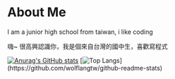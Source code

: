 # About Me
I am a junior high school from taiwan, i like coding

嗨~ 很高興認識你，我是個來自台灣的國中生，喜歡寫程式

[![Anurag's GitHub stats](https://github-readme-stats.vercel.app/api?username=wolflangtw)](https://github.com/anuraghazra/github-readme-stats)
[![Top Langs](https://github-readme-stats.vercel.app/api/top-langs/?username=wolflangtw&layout=compact?)](https://github.com/wolflangtw/github-readme-stats)




<!---
WolfLangD/WolfLangD is a ✨ special ✨ repository because its `README.md` (this file) appears on your GitHub profile.
You can click the Preview link to take a look at your changes.
--->
